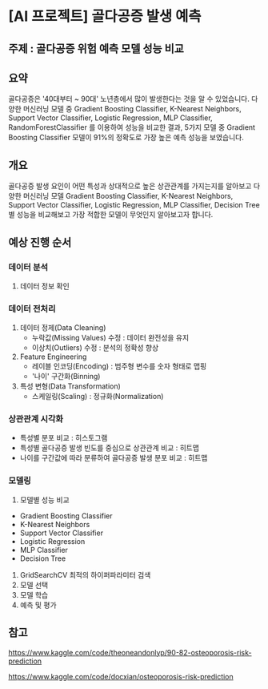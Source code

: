 # [AI 프로젝트] 골다공증 발생 예측


## 주제 : 골다공증 위험 예측 모델 성능 비교 

## 요약
골다공증은 '40대부터 ~ 90대' 노년층에서 많이 발생한다는 것을 알 수 있었습니다.
다양한 머신러닝 모델 중  Gradient Boosting Classifier, K-Nearest Neighbors,  Support Vector Classifier, Logistic Regression, MLP Classifier, RandomForestClassifier 를 이용하여 성능을 비교한 결과, 5가지 모델 중 Gradient Boosting Classifier 모델이 91%의 정확도로 가장 높은 예측 성능을 보였습니다.


## 개요
골다공증 발생 요인이 어떤 특성과 상대적으로 높은 상관관계를 가지는지를 알아보고
다양한 머신러닝 모델 Gradient Boosting Classifier, K-Nearest Neighbors,  Support Vector Classifier, Logistic Regression, MLP Classifier,  Decision Tree  별 성능을 비교해보고 가장 적합한 모델이 무엇인지 알아보고자 합니다.


## 예상 진행 순서

### 데이터 분석
1. 데이터 정보 확인

### 데이터 전처리
1. 데이터 정제(Data Cleaning)
    - 누락값(Missing Values) 수정 : 데이터 완전성을 유지 
    - 이상치(Outliers) 수정 : 분석의 정확성 향상
1. Feature Engineering
    - 레이블 인코딩(Encoding) : 범주형 변수를 숫자 형태로 맵핑
    - '나이' 구간화(Binning) 
1. 특성 변형(Data Transformation)
    - 스케일링(Scaling) :  정규화(Normalization)

### 상관관계 시각화
- 특성별 분포 비교 : 히스토그램
- 특성별 골다공증 발생 빈도를 중심으로 상관관계 비교 : 히트맵
- 나이를 구간값에 따라 분류하여 골다공증 발생 분포 비교 : 히트맵

### 모델링
1. 모델별 성능 비교 
- Gradient Boosting Classifier
- K-Nearest Neighbors
- Support Vector Classifier
- Logistic Regression
- MLP Classifier
- Decision Tree 
1. GridSearchCV 최적의 하이퍼파라미터 검색
1. 모델 선택
1. 모델 학습
1. 예측 및 평가
  
## 참고

https://www.kaggle.com/code/theoneandonlyp/90-82-osteoporosis-risk-prediction

https://www.kaggle.com/code/docxian/osteoporosis-risk-prediction


